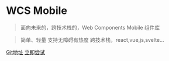 <!-- _coverpage.md -->

# WCS Mobile

> 面向未来的，跨技术栈的，Web Components Mobile 组件库

> 简单、轻量 
> 支持无障碍有热度
> 跨技术栈，react,vue,js,svelte...

[Git地址](https://git.n.xiaomi.com/webcui/webc-ui.git)
[立即尝试](quickstart.md)